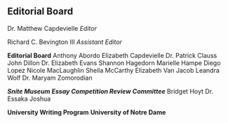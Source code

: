 ## Editorial Board

Dr. Matthew Capdevielle
*Editor*

Richard C. Bevington III
*Assistant Editor*

**Editorial Board**
Anthony Abordo
Elizabeth Capdevielle
Dr. Patrick Clauss
John Dillon
Dr. Elizabeth Evans
Shannon Hagedorn
Marielle Hampe
Diego Lopez
Nicole MacLaughlin
Sheila McCarthy
Elizabeth Van Jacob
Leandra Wolf
Dr. Maryam Zomorodian

***Snite Museum Essay Competition Review Committee***
Bridget Hoyt
Dr. Essaka Joshua

**University Writing Program**
**University of Notre Dame**